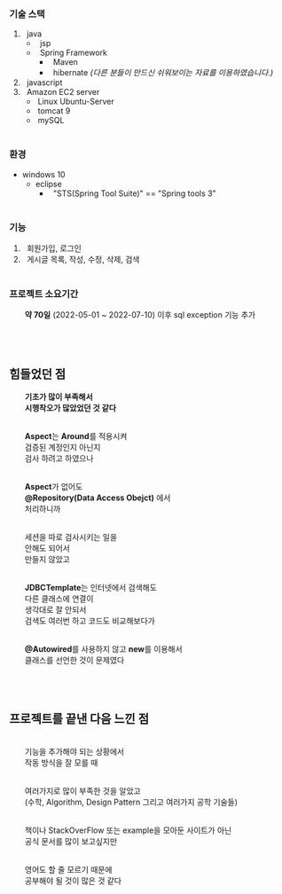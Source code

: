 ### 기술 스택 
1. &nbsp; java
    - &nbsp; jsp
    - &nbsp; Spring Framework
       - &nbsp; Maven 
       - &nbsp; hibernate *(다른 분들이 만드신 쉬워보이는 자료를 이용하였습니다.)*
2. &nbsp; javascript
3. &nbsp; Amazon EC2 server
    - &nbsp;Linux Ubuntu-Server 
    - &nbsp;tomcat 9 
    - &nbsp;mySQL 
<br><br>

### 환경 
- windows 10
  - eclipse
    - &nbsp; "STS(Spring Tool Suite)" == "Spring tools 3" 
<br><br>

### 기능 
1. &nbsp; 회원가입, 로그인
2. &nbsp; 게시글 목록, 작성, 수정, 삭제, 검색 
<br><br>

### 프로젝트 소요기간 
&emsp;&emsp;**약 70일** (2022-05-01 ~ 2022-07-10) 이후 sql exception 기능 추가 
<br><br><br><br>


## 힘들었던 점 

**&emsp;&emsp;기초가 많이 부족해서 <br>
&emsp;&emsp;시행착오가 많았었던 것 같다**<br><br>

&emsp;&emsp;**Aspect**는 **Around**를 적용시켜 <br>
&emsp;&emsp;검증된 계정인지 아닌지 <br>
&emsp;&emsp;검사 하려고 하였으나 <br><br>

&emsp;&emsp;**Aspect**가 없어도 <br>
&emsp;&emsp;__@Repository(Data Access Obejct)__ 에서<br>
&emsp;&emsp;처리하니까 <br><br>

&emsp;&emsp;세션을 따로 검사시키는 일을 <br>
&emsp;&emsp;안해도 되어서 <br>
&emsp;&emsp;만들지 않았고 <br><br>

&emsp;&emsp;**JDBCTemplate**는 인터넷에서 검색해도 <br>
&emsp;&emsp;다른 클래스에 연결이 <br>
&emsp;&emsp;생각대로 잘 안되서 <br>
&emsp;&emsp;검색도 여러번 하고 코드도 비교해보다가 <br><br>

&emsp;&emsp;**@Autowired**를 사용하지 않고 **new**를 이용해서<br>
&emsp;&emsp;클래스를 선언한 것이 문제였다 <br><br><br><br>


## 프로젝트를 끝낸 다음 느낀 점 
<br>
&emsp;&emsp;기능을 추가해야 되는 상황에서 <br>
&emsp;&emsp;작동 방식을 잘 모를 때 <br><br>

&emsp;&emsp;여러가지로 많이 부족한 것을 알았고 <br>
&emsp;&emsp;(수학, Algorithm, Design Pattern 그리고 여러가지 공학 기술들) <br><br>

&emsp;&emsp;책이나 StackOverFlow 또는 example을 모아둔 사이트가 아닌 <br>
&emsp;&emsp;공식 문서를 많이 보고싶지만 <br><br>

&emsp;&emsp;영어도 할 줄 모르기 때문에 <br>
&emsp;&emsp;공부해야 될 것이 많은 것 같다 <br>
